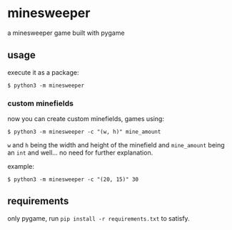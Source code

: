 # minesweeper
a minesweeper game built with pygame

## usage
execute it as a package:

```$ python3 -m minesweeper```


### custom minefields
now you can create custom minefields, games using:

```$ python3 -m minesweeper -c "(w, h)" mine_amount```

`w` and `h` being the width and height of the minefield and `mine_amount` being an `int` and well... no need for further explanation.

example:

```$ python3 -m minesweeper -c "(20, 15)" 30```

## requirements
only pygame, run `pip install -r requirements.txt` to satisfy.
